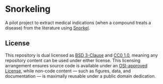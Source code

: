 # Snorkeling

A pilot project to extract medical indications (when a compound treats a disease) from the literature using [Snorkel](https://github.com/HazyResearch/snorkel).

## License

This repository is dual licensed as [BSD 3-Clause](LICENSE-BSD.md) and [CC0 1.0](LICENSE-CC0.md), meaning any repository content can be used under either license. This licensing arrangement ensures source code is available under an [OSI-approved License](https://opensource.org/licenses/alphabetical), while non-code content — such as figures, data, and documentation — is maximally reusable under a public domain dedication.
